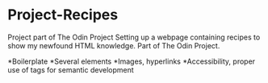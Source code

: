 # Project-Recipes
Project part of The Odin Project
Setting up a webpage containing recipes to show my newfound HTML knowledge. Part of The Odin Project.

*Boilerplate
*Several elements
*Images, hyperlinks
*Accessibility, proper use of tags for semantic development